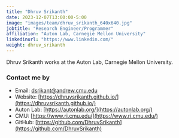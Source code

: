 ```yaml
---
title: "Dhruv Srikanth"
date: 2023-12-07T13:00:00-5:00
image: "images/team/dhruv_srikanth_640x640.jpg"
jobtitle: "Research Engineer/Programmer"
affiliation: "Auton Lab, Carnegie Mellon University"
linkedinurl: "https://www.linkedin.com/"
weight: dhruv_srikanth
---
```


Dhruv Srikanth works at the Auton Lab, Carnegie Mellon University.

### Contact me by ###

- Email: dsrikant@andrew.cmu.edu
- Website: [https://dhruvsrikanth.github.io/](https://dhruvsrikanth.github.io/)
- Auton Lab: [https://autonlab.org/](https://autonlab.org/)
- CMU: [https://www.ri.cmu.edu/](https://www.ri.cmu.edu/)
- GitHub: [https://github.com/DhruvSrikanth](https://github.com/DhruvSrikanth)